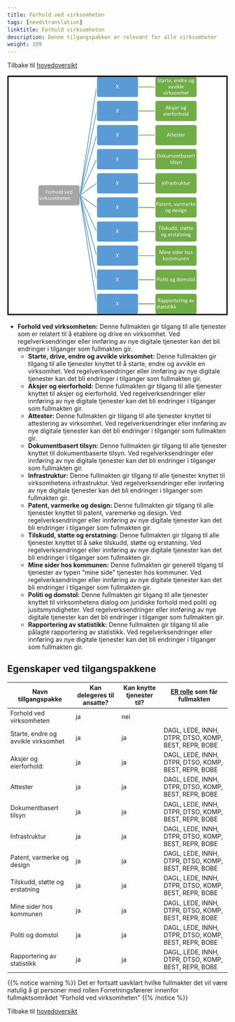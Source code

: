 ```yaml
---
title: Forhold ved virksomheten
tags: [needstranslation]
linktitle: Forhold virksomheten
description: Denne tilgangspakken er relevant for alle virksomheter
weight: 109
---
```

Tilbake til [hovedoversikt](/en/authorization/what-do-you-get/accessgroups/type-accessgroups/versjon-2/#oversikt-over-tilgangspakker)

![Forhold ved virksomheten](gfv.jpg "Forhold ved virksomheten")
- **Forhold ved virksomheten:** Denne fullmakten gir tilgang til alle tjenester som er relatert til å etablere og drive en virksomhet. Ved regelverksendringer eller innføring av nye digitale tjenester kan det bli endringer i tilganger som fullmakten gir.
	- **Starte, drive, endre og avvikle virksomhet:**	Denne fullmakten gir tilgang til alle tjenester knyttet til å starte, endre og avvikle en virksomhet. Ved regelverksendringer eller innføring av nye digitale tjenester kan det bli endringer i tilganger som fullmakten gir.
	- **Aksjer og eierforhold:** Denne fullmakten gir tilgang til alle tjenester knyttet til aksjer og eierforhold. Ved regelverksendringer eller innføring av nye digitale tjenester kan det bli endringer i tilganger som fullmakten gir.
	- **Attester:** Denne fullmakten gir tilgang til alle tjenester knyttet til attestering av virksomhet. Ved regelverksendringer eller innføring av nye digitale tjenester kan det bli endringer i tilganger som fullmakten gir.
	- **Dokumentbasert tilsyn:** Denne fullmakten gir tilgang til alle tjenester knyttet til dokumentbaserte tilsyn. Ved regelverksendringer eller innføring av nye digitale tjenester kan det bli endringer i tilganger som fullmakten gir.
	- **Infrastruktur:** Denne fullmakten gir tilgang til alle tjenester knyttet til virksomhetens infrastruktur. Ved regelverksendringer eller innføring av nye digitale tjenester kan det bli endringer i tilganger som fullmakten gir.
	- **Patent, varmerke og design:** Denne fullmakten gir tilgang til alle tjenester knyttet til patent, varemerke og design. Ved regelverksendringer eller innføring av nye digitale tjenester kan det bli endringer i tilganger som fullmakten gir.
	- **Tilskudd, støtte og erstatning:** Denne fullmakten gir tilgang til alle tjenester knyttet til å søke tilskudd, støtte og erstatning. Ved regelverksendringer eller innføring av nye digitale tjenester kan det bli endringer i tilganger som fullmakten gir.
	- **Mine sider hos kommunen:** Denne fullmakten gir generell tilgang til tjenester av typen "mine side" tjenester hos kommuner. Ved regelverksendringer eller innføring av nye digitale tjenester kan det bli endringer i tilganger som fullmakten gir.
	- **Politi og domstol:** Denne fullmakten gir tilgang til alle tjenester knyttet til virksomhetens dialog om juridiske forhold med politi og jusitsmyndigheter. Ved regelverksendringer eller innføring av nye digitale tjenester kan det bli endringer i tilganger som fullmakten gir.
	- **Rapportering av statistikk:** Denne fullmakten gir tilgang til alle pålagte rapportering av statistikk. Ved regelverksendringer eller innføring av nye digitale tjenester kan det bli endringer i tilganger som fullmakten gir.


## Egenskaper ved tilgangspakkene
|Navn tillgangspakke|Kan delegeres til ansatte?|Kan knytte tjenester til?|[ER rolle](/en/authorization/what-do-you-get/accessgroups/register_er/#rolletyper-fra-enhetsregisteret) som får fullmakten|
|---|---|---|---|
|Forhold ved virksomheten| ja|nei||
|Starte, endre og avvikle virksomhet|ja|ja|DAGL, LEDE, INNH, DTPR, DTSO, KOMP, BEST, REPR, BOBE|
|Aksjer og eierforhold:|ja|ja|DAGL, LEDE, INNH, DTPR, DTSO, KOMP, BEST, REPR, BOBE|
|Attester|ja|ja|DAGL, LEDE, INNH, DTPR, DTSO, KOMP, BEST, REPR, BOBE|
|Dokumentbasert tilsyn|ja|ja|DAGL, LEDE, INNH, DTPR, DTSO, KOMP, BEST, REPR, BOBE|
|Infrastruktur|ja|ja|DAGL, LEDE, INNH, DTPR, DTSO, KOMP, BEST, REPR, BOBE|
|Patent, varmerke og design|ja|ja|DAGL, LEDE, INNH, DTPR, DTSO, KOMP, BEST, REPR, BOBE|
|Tilskudd, støtte og erstatning|ja|ja|DAGL, LEDE, INNH, DTPR, DTSO, KOMP, BEST, REPR, BOBE|
|Mine sider hos kommunen|ja|ja|DAGL, LEDE, INNH, DTPR, DTSO, KOMP, BEST, REPR, BOBE|
|Politi og domstol|ja|ja|DAGL, LEDE, INNH, DTPR, DTSO, KOMP, BEST, REPR, BOBE|
|Rapportering av statistikk|ja|ja|DAGL, LEDE, INNH, DTPR, DTSO, KOMP, BEST, REPR, BOBE|

{{% notice warning %}} Det er fortsatt uavklart hvilke fullmakter det vil være natulig å gi personer med rollen Forretningsførerer innenfor fullmaktsområdet "Forhold ved virksomheten" {{% /notice %}}


Tilbake til [hovedoversikt](/en/authorization/what-do-you-get/accessgroups/type-accessgroups/versjon-2/#oversikt-over-tilgangspakker)
